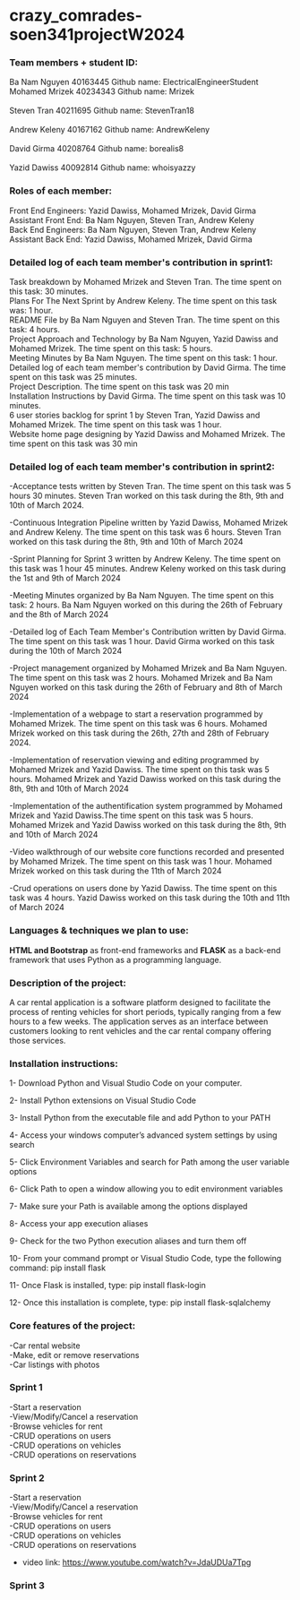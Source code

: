 # crazy_comrades-soen341projectW2024

### Team members + student ID: <br>
Ba Nam Nguyen	  40163445	         Github name: ElectricalEngineerStudent<br>
Mohamed Mrizek	40234343	         Github name: Mrizek<br>	 
Steven Tran	    40211695	         Github name: StevenTran18<br> 	 
Andrew Keleny  	40167162           Github name: AndrewKeleny<br>	 	 
David Girma	    40208764	         Github name: borealis8<br> 	 
Yazid Dawiss	  40092814	         Github name: whoisyazzy<br>

### Roles of each member: <br>
Front End Engineers: Yazid Dawiss, Mohamed Mrizek, David Girma <br>
Assistant Front End: Ba Nam Nguyen, Steven Tran, Andrew Keleny <br>
Back End Engineers: Ba Nam Nguyen, Steven Tran, Andrew Keleny <br>
Assistant Back End: Yazid Dawiss, Mohamed Mrizek, David Girma <br>

### Detailed log of each team member's contribution in sprint1: <br>
Task breakdown by Mohamed Mrizek and Steven Tran. The time spent on this task: 30 minutes. <br> 
Plans For The Next Sprint by Andrew Keleny. The time spent on this task was: 1 hour. <br>
README File by Ba Nam Nguyen and Steven Tran. The time spent on this task: 4 hours. <br> 
Project Approach and Technology by Ba Nam Nguyen, Yazid Dawiss and Mohamed Mrizek. The time spent on this task: 5 hours. <br> 
Meeting Minutes by Ba Nam Nguyen. The time spent on this task: 1 hour. <br> 
Detailed log of each team member's contribution by David Girma. The time spent on this task was 25 minutes. <br> 
Project Description. The time spent on this task was 20 min <br> 
Installation Instructions by David Girma. The time spent on this task was 10 minutes. <br> 
6 user stories backlog for sprint 1 by Steven Tran, Yazid Dawiss and Mohamed Mrizek. The time spent on this task was 1 hour. <br> 
Website home page designing by Yazid Dawiss and Mohamed Mrizek. The time spent on this task was 30 min <br> 

### Detailed log of each team member's contribution in sprint2: <br>

-Acceptance tests written by Steven Tran. The time spent on this task was 5 hours 30 minutes. Steven Tran worked on this task during the 8th, 9th and 10th of March 2024. <br>

-Continuous Integration Pipeline written by Yazid Dawiss, Mohamed Mrizek and Andrew Keleny. The time spent on this task was 6 hours. Steven Tran worked on this task during the 8th, 9th and 10th of March 2024 <br> 

-Sprint Planning for Sprint 3 written by Andrew Keleny. The time spent on this task was 1 hour 45 minutes. Andrew Keleny worked on this task during the 1st and 9th of March 2024  <br>

-Meeting Minutes organized by Ba Nam Nguyen. The time spent on this task: 2 hours. Ba Nam Nguyen worked on this during the 26th of February and the 8th of March 2024 <br>

-Detailed log of Each Team Member's Contribution written by David Girma. The time spent on this task was 1 hour. David Girma worked on this task during the 10th of March 2024 <br>

-Project management organized by Mohamed Mrizek and Ba Nam Nguyen. The time spent on this task was 2 hours. Mohamed Mrizek and Ba Nam Nguyen worked on this task during the 26th of February and 8th of March 2024 <br>

-Implementation of a webpage to start a reservation programmed by Mohamed Mrizek. The time spent on this task was 6 hours. Mohamed Mrizek worked on this task during the 26th, 27th and 28th of February 2024. <br>

-Implementation of reservation viewing and editing programmed by Mohamed Mrizek and Yazid Dawiss. The time spent on this task was 5 hours. Mohamed Mrizek and Yazid Dawiss worked on this task during the 8th, 9th and 10th of March 2024 <br>

-Implementation of the authentification system programmed by Mohamed Mrizek and Yazid Dawiss.The time spent on this task was 5 hours. Mohamed Mrizek and Yazid Dawiss worked on this task during the 8th, 9th and 10th of March 2024 <br>

-Video walkthrough of our website core functions recorded and presented by Mohamed Mrizek. The time spent on this task was 1 hour. Mohamed Mrizek worked on this task during the 11th of March 2024 <br>

-Crud operations on users done by Yazid Dawiss. The time spent on this task was 4 hours. Yazid Dawiss worked on this task during the 10th and 11th of March 2024 <br>


### Languages & techniques we plan to use: <br>
**HTML and Bootstrap** as front-end frameworks and **FLASK** as a back-end framework that uses Python as a programming language. <br>

### Description of the project:<br>

A car rental application is a software platform designed to facilitate the process of renting vehicles for short periods, typically ranging from a few hours to a few weeks. The application serves as an interface between customers looking to rent vehicles and the car rental company offering those services. <br>

### Installation instructions: <br>
1- Download Python and Visual Studio Code on your computer. <br>

2- Install Python extensions on Visual Studio Code  <br>

3- Install Python from the executable file and add Python to your PATH  <br>

4- Access your windows computer’s advanced system settings by using search  <br>

5- Click Environment Variables and search for Path among the user variable options  <br>

6- Click Path to open a window allowing you to edit environment variables  <br>

7- Make sure your Path is available among the options displayed  <br>

8- Access your app execution aliases  <br>

9- Check for the two Python execution aliases and turn them off  <br>

10- From your command prompt or Visual Studio Code, type the following command: pip install flask  <br>

11- Once Flask is installed, type: pip install flask-login  <br>

12- Once this installation is complete, type: pip install flask-sqlalchemy <br>

### Core features of the project: <br>

-Car rental website<br> -Make, edit or remove reservations<br> -Car listings with photos<br>


### Sprint 1 <br>
-Start a reservation <br>
-View/Modify/Cancel a reservation <br>
-Browse vehicles for rent <br>
-CRUD operations on users <br>
-CRUD operations on vehicles <br>
-CRUD operations on reservations <br>

### Sprint 2 <br>
-Start a reservation <br>
-View/Modify/Cancel a reservation <br>
-Browse vehicles for rent <br>
-CRUD operations on users <br>
-CRUD operations on vehicles <br>
-CRUD operations on reservations <br>
- video link: https://www.youtube.com/watch?v=JdaUDUa7Tpg <br>

### Sprint 3 <br>
